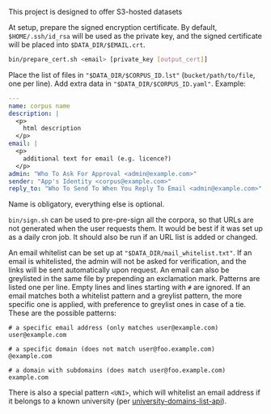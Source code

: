 This project is designed to offer S3-hosted datasets

At setup, prepare the signed encryption certificate.
By default, `$HOME/.ssh/id_rsa` will be used as the private key, and
the signed certificate will be placed into `$DATA_DIR/$EMAIL.crt`.

```bash
bin/prepare_cert.sh <email> [private_key [output_cert]]
```

Place the list of files in `"$DATA_DIR/$CORPUS_ID.lst"` (`bucket/path/to/file`,
one per line).
Add extra data in `"$DATA_DIR/$CORPUS_ID.yaml"`. Example:

```yaml
---
name: corpus name
description: |
  <p>
    html description
  </p>
email: |
  <p>
    additional text for email (e.g. licence?)
  </p>
admin: "Who To Ask For Approval <admin@example.com>"
sender: "App's Identity <corpus@example.com>"
reply_to: "Who To Send To When You Reply To Email <admin@example.com>"
```

Name is obligatory, everything else is optional.

`bin/sign.sh` can be used to pre-pre-sign all the corpora, so that URLs are
not generated when the user requests them. It would be best if it was set up
as a daily cron job. It should also be run if an URL list is added or changed.

An email whitelist can be set up at `"$DATA_DIR/mail_whitelist.txt"`. If an
email is whitelisted, the admin will not be asked for verification, and the
links will be sent automatically upon request. An email can also be greylisted
in the same file by prepending an exclamation mark. Patterns are listed one
per line. Empty lines and lines starting with `#` are ignored. If an email
matches both a whitelist pattern and a greylist pattern, the more specific one
is applied, with preference to greylist ones in case of a tie. These are the
possible patterns:

```
# a specific email address (only matches user@example.com)
user@example.com

# a specific domain (does not match user@foo.example.com)
@example.com

# a domain with subdomains (does match user@foo.example.com)
example.com
```

There is also a special pattern `<UNI>`, which will whitelist an email address
if it belongs to a known university (per
[university-domains-list-api](https://github.com/Hipo/university-domains-list-api)).
